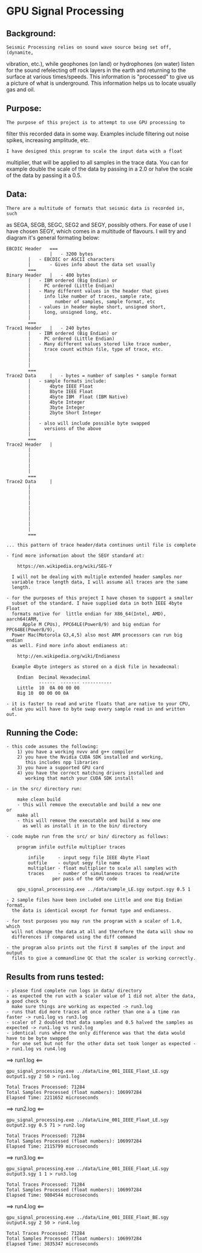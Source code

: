 # GPU Signal Processing 

## Background:
	
	Seismic Processing relies on sound wave source being set off, (dynamite,
vibration, etc.), while geophones (on land) or hydrophones (on water) listen for
the sound refelecting off rock layers in the earth and returning to the surface
at various times/speeds. This information is "processed" to give us a picture of
what is underground. This information helps us to locate usually gas and oil. 

## Purpose:

	The purpose of this project is to attempt to use GPU processing to 
filter this recorded data in some way. Examples include filtering out noise 
spikes, increasing amplitude, etc. 

	I have designed this program to scale the input data with a float 
multiplier, that will be applied to all samples in the trace data. You can for
example double the scale of the data by passing in a 2.0 or halve the scale of 
the data by passing it a 0.5. 

	
## Data:

	There are a multitude of formats that seismic data is recorded in, such
as SEGA, SEGB, SEGC, SEG2 and SEGY, possibly others. For ease of use I have 
chosen SEGY, which comes in a multitude of flavours. I will try and diagram it's
general formating below:

	EBCDIC Header	===
	                |  	- 3200 bytes   
			|	- EBCDIC or ASCII characters
			|       - Gives info about the data set usually
			===
	Binary Header   |	- 400 bytes
			|	- IBM ordered (Big Endian) or 
			|	  PC ordered (Little Endian)
			|	- Many different values in the header that gives  
			|	  info like number of traces, sample rate, 
			|         number of samples, sample format, etc
			|	- values in header maybe short, unsigned short,
			|	  long, unsigned long, etc.
			|
			===
	Trace1 Header   |	- 240 bytes
			|	- IBM ordered (Big Endian) or 
			|	  PC ordered (Little Endian)
			|	- Many different values stored like trace number,
			|	  trace count within file, type of trace, etc.
			|
			|
			|
			===
	Trace2 Data     |	- bytes = number of samples * sample format
			|	- sample formats include:
			|		4byte IEEE Float 
			|		8byte IEEE Float 
			|		4byte IBM  Float (IBM Native)
			|		4byte Integer
			|		3byte Integer
			|		2byte Short Integer
			|
			|	- also will include possible byte swapped 
			|	  versions of the above 
			|
			===
	Trace2 Header   |
			|
			|
			|
			|
			|
			===
	Trace2 Data     |
			|
			|
			|
			|
			|
			|
			|
			|
			|
			===
                         
	... this pattern of trace header/data continues until file is complete

	- find more information about the SEGY standard at:

		https://en.wikipedia.org/wiki/SEG-Y

	  I will not be dealing with multiple extended header samples nor 
	  variable trace length data, I will assume all traces are the same
	  length.

	- for the purposes of this project I have chosen to support a smaller 
	  subset of the standard. I have supplied data in both IEEE 4byte Float 
	  formats native for  little endian for X86_64(Intel, AMD), aarch64(ARM,
          Apple M CPUs), PPC64LE(Power8/9) and big endian for PPC64BE(Power8/9),
 	  Power Mac(Motorola G3,4,5) also most ARM processors can run big endian
	  as well. Find more info about endianess at:
 
		http://en.wikipedia.org/wiki/Endianess

	  Example 4byte integers as stored on a disk file in hexadecmal:

		Endian	Decimal Hexadecimal
                ------  ------- -----------
		Little  10	0A 00 00 00
		Big	10	00 00 00 0A

	- it is faster to read and write floats that are native to your CPU,
	  else you will have to byte swap every sample read in and written out.

				
## Running the Code:

	- this code assumes the following:
		1) you have a working nvvv and g++ compiler
		2) you have the Nvidia CUDA SDK installed and working,
		   this includes npp libraries
		3) you have a supported GPU card 
		4) you have the correct matching drivers installed and 
		   working that match your CUDA SDK install

	- in the src/ directory run:
 
		make clean build
		- this will remove the executable and build a new one
	or      
		make all  
		- this will remove the executable and build a new one 
		  as well as install it in to the bin/ directory

	- code maybe run from the src/ or bin/ directory as follows:

		program infile outfile multiplier traces

			infile     - input segy file IEEE 4byte Float
			outfile    - output segy file name 
			multiplier - float multiplier to scale all samples with
			traces	   - number of simultaneous traces to read/write 
				     per pass of the GPU code

		gpu_signal_processing.exe ../data/sample_LE.sgy output.sgy 0.5 1	

	- 2 sample files have been included one Little and one Big Endian format, 
	  the data is identical except for format type and endianess.
	
	- for test purposes you may run the program with a scaler of 1.0, which 
	  will not change the data at all and therefore the data will show no
	  differences if compared using the diff command

	- the program also prints out the first 8 samples of the input and output 
	  files to give a commandline QC that the scaler is working correctly.  



## Results from runs tested:

	- please find complete run logs in data/ directory
	- as expected the run with a scaler value of 1 did not alter the data, a good check to 
	  make sure things are working as expected -> run3.log
	- runs that did more traces at once rather than one a a time ran faster -> run1.log vs run3.log
	- scaler of 2 doubled that data samples and 0.5 halved the samples as expected -> run1.log vs run2.log
	- identical runs where the only difference was that the data would have to be byte swapped 
	  for one set but not for the other data set took longer as expected -> run1.log vs run4.log


==> run1.log <==

	gpu_signal_processing.exe ../data/Line_001_IEEE_Float_LE.sgy output1.sgy 2 50 > run1.log

	Total Traces Processed: 71284
	Total Samples Processed (float numbers): 106997284
	Elapsed Time: 2211652 microseconds


==> run2.log <==

	gpu_signal_processing.exe ../data/Line_001_IEEE_Float_LE.sgy output2.sgy 0.5 71 > run2.log

	Total Traces Processed: 71284
	Total Samples Processed (float numbers): 106997284
	Elapsed Time: 2115799 microseconds


==> run3.log <==

	gpu_signal_processing.exe ../data/Line_001_IEEE_Float_LE.sgy output3.sgy 1 1 > run3.log

	Total Traces Processed: 71284
	Total Samples Processed (float numbers): 106997284
	Elapsed Time: 9804544 microseconds


==> run4.log <==

	gpu_signal_processing.exe ../data/Line_001_IEEE_Float_BE.sgy output4.sgy 2 50 > run4.log

	Total Traces Processed: 71284
	Total Samples Processed (float numbers): 106997284
	Elapsed Time: 3835347 microseconds



